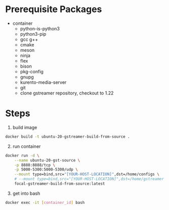 # Prerequisite Packages
- container
    - python-is-python3
    - python3-pip
    - gcc g++
    - cmake
    - meson
    - ninja
    - flex
    - bison
    - pkg-config
    - gnupg
    - kurento-media-server
    - git
    - clone gstreamer repository, checkout to 1.22

# Steps
1. build image
```bash
docker build -t ubuntu-20-gstreamer-build-from-source .
```

2. run container
```bash
docker run -d \
    --name ubuntu-20-gst-source \
    -p 8888:8888/tcp \
    -p 5000-5300:5000-5300/udp \
    --mount type=bind,src="[YOUR-HOST-LOCATION]",dst=/home/configs \
    # --mount type=bind,src="[YOUR-HOST-LOCATION]",dst=/home/gstreamer \
    focal-gstreamer-build-from-source:latest
```

3. get into bash
```bash
docker exec -it [container_id] bash
```